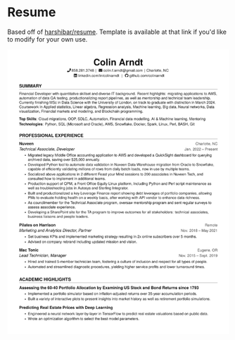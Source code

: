 # Resume

Based off of [harshibar/resume](https://github.com/harshibar/resume). Template is available at that link if you'd like to modify for your own use.

![Resume Preview](Resume2023.png)
